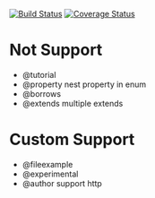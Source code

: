 [![Build Status](https://travis-ci.org/h13i32maru/jsdoc-cloudy.svg?branch=master)](https://travis-ci.org/h13i32maru/jsdoc-cloudy)
[![Coverage Status](https://coveralls.io/repos/h13i32maru/jsdoc-cloudy/badge.svg)](https://coveralls.io/r/h13i32maru/jsdoc-cloudy)

# Not Support
- @tutorial
- @property nest property in enum
- @borrows
- @extends multiple extends

# Custom Support
- @fileexample
- @experimental
- @author support http
